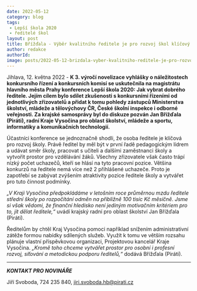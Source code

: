 ```yaml
---
date: 2022-05-12
category: blog
tags:
 - Lepší škola 2020
 - ředitelé škol
layout: post
title: Břížďala - Výběr kvalitního ředitele je pro rozvoj škol klíčový
author: redakce
authorId: 
image: posts/2022-05-12-brizdala-vyber-kvalitniho-reditele-je-pro-rozvoj-skol-klicovy.jpg
---
```


Jihlava, 12. května 2022 - **K 3. výročí novelizace vyhlášky o náležitostech konkursního řízení a konkursních komisí se uskutečnila na magistrátu hlavního města Prahy konference Lepší škola 2020: Jak vybrat dobrého ředitele. Jejím cílem bylo sdílet zkušenosti s konkursními řízeními od jednotlivých zřizovatelů a přidat k tomu pohledy zástupců Ministerstva školství, mládeže a tělovýchovy ČR, České školní inspekce i odborné veřejnosti. Za krajské samosprávy byl do diskuze pozván Jan Břížďala (Piráti), radní Kraje Vysočina pro oblast školství, mládeže a sportu, informatiky a komunikačních technologií.**

Účastníci konference se jednoznačně shodli, že osoba ředitele je klíčová pro rozvoj školy. Právě ředitel by měl být v první řadě pedagogickým lídrem a udávat směr školy, pracovat s učiteli a dalšími zaměstnanci školy a vytvořit prostor pro vzdělávání žáků. Všechny zřizovatele však často trápí nízký počet uchazečů, kteří se hlásí na tyto pracovní pozice. Většina konkurzů na ředitele nemá více než 2 přihlášené uchazeče. Proto je zapotřebí se zabývat zvýšením atraktivity pozice ředitele školy a vytvářet pro tuto činnost podmínky. 

*„V Kraji Vysočina předpokládáme v letošním roce průměrnou mzdu ředitele střední školy po rozpočítání odměn na přibližně 100 tisíc Kč měsíčně. Jsme si však vědomi, že finanční hledisko není jediným motivačním kritériem pro to, jít dělat ředitele,“* uvádí krajský radní pro oblast školství Jan Břížďala (Piráti). 

Ředitelům by chtěl Kraj Vysočina pomoci například snížením administrativní zátěže formou nabídky sdílených služeb. Využít k tomu ve větším rozsahu plánuje vlastní příspěvkovou organizaci, Projektovou kancelář Kraje Vysočina. *„Kromě toho chceme vytvářet prostor pro osobní i profesní rozvoj, síťování a metodickou podporu ředitelů,“* dodává Břížďala (Piráti).

---

***KONTAKT PRO NOVINÁŘE*** 

Jiří Svoboda, 724 235 840, <jiri.svoboda.hb@pirati.cz>
